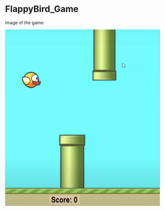 # FlappyBird_Game

Image of the game:

![Flappy Bird UI](https://github.com/Gauthamyadav777/FlappyBird_Game/blob/master/img.png/?raw=true)
